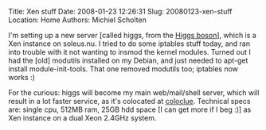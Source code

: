 Title: Xen stuff
Date: 2008-01-23 12:26:31
Slug: 20080123-xen-stuff
Location: Home
Authors: Michiel Scholten

<p>I'm setting up a new server [called higgs, from the <a href="http://en.wikipedia.org/wiki/Higgs_boson">Higgs boson</a>], which is a Xen instance on soleus.nu. I tried to do some iptables stuff today, and ran into trouble with it not wanting to insmod the kernel modules. Turned out I had the [old] modutils installed on my Debian, and just needed to apt-get install module-init-tools. That one removed modutils too; iptables now works :)</p>

<p>For the curious: higgs will become my main web/mail/shell server, which will result in a lot faster service, as it's colocated at <a href="http://www.coloclue.net/">coloclue</a>. Technical specs are: single cpu, 512MB ram, 25GB hdd space [I can get more if I beg :)] as Xen instance on a dual Xeon 2.4GHz system.</p>